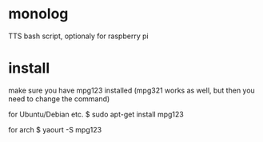 monolog
=======

TTS bash script, optionaly for raspberry pi


install
=======

make sure you have mpg123 installed (mpg321 works as well, but then you 
need to change the command)

for Ubuntu/Debian etc.
$ sudo apt-get install mpg123

for arch
$ yaourt -S mpg123
